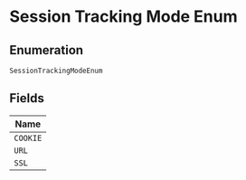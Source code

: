 
# Session Tracking Mode Enum

## Enumeration

`SessionTrackingModeEnum`

## Fields

| Name |
|  --- |
| `COOKIE` |
| `URL` |
| `SSL` |

